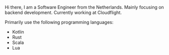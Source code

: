 Hi there, I am a Software Engineer from the Netherlands. Mainly focusing on
backend development. Currently working at Cloudflight.

Primarily use the following programming languages:

- Kotlin
- Rust
- Scala
- Lua
